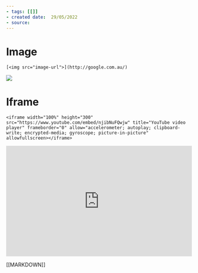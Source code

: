```yaml
---
- tags: [[]]
- created date:  29/05/2022
- source: 
---
```


# Image

```
[<img src="image-url">](http://google.com.au/)
```
[<img src="https://i.guim.co.uk/img/media/684c9d087dab923db1ce4057903f03293b07deac/205_132_1915_1150/master/1915.jpg?width=1200&height=1200&quality=85&auto=format&fit=crop&s=14a95b5026c1567b823629ba35c40aa0">](http://google.com.au/)

#  Iframe

```
<iframe width="100%" height="300" src="https://www.youtube.com/embed/njibNuFQwjw" title="YouTube video player" frameborder="0" allow="accelerometer; autoplay; clipboard-write; encrypted-media; gyroscope; picture-in-picture" allowfullscreen></iframe>
```
<iframe width="100%" height="300" src="https://www.youtube.com/embed/njibNuFQwjw" title="YouTube video player" frameborder="0" allow="accelerometer; autoplay; clipboard-write; encrypted-media; gyroscope; picture-in-picture" allowfullscreen></iframe>


[[MARKDOWN]]